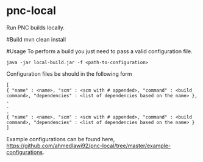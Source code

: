 # pnc-local
Run PNC builds locally.

#Build
mvn clean install

#Usage
To perform a build you just need to pass a valid configuration file.

```
java -jar local-build.jar -f <path-to-configuration>
```

Configuration files be should in the following form
```
[
{ "name" : <name>, "scm" : <scm with # appended>, "command" : <build command>, "dependencies" : <list of dependencies based on the name> },
.
.
.
{ "name" : <name>, "scm" : <scm with # appended>, "command" : <build command>, "dependencies" : <list of dependencies based on the name> }
]
```
 
Example configurations can be found here, https://github.com/ahmedlawi92/pnc-local/tree/master/example-configurations.
